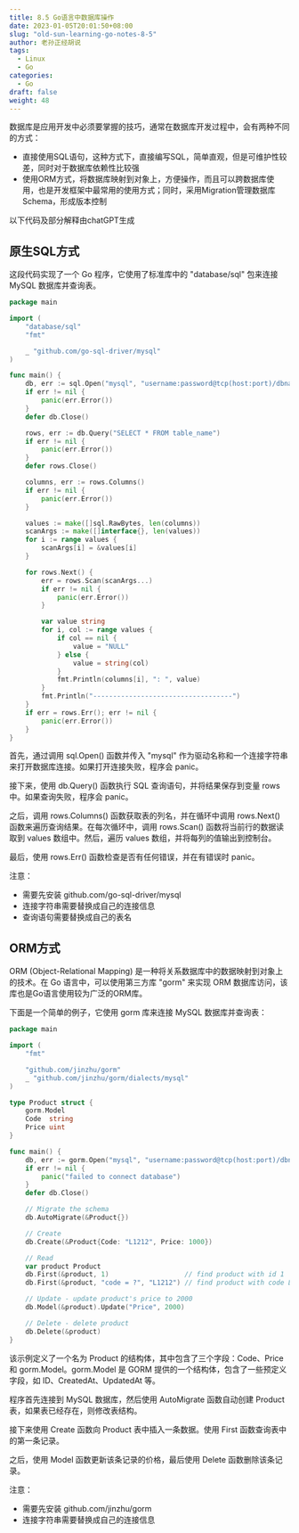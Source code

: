 ```yaml
---
title: 8.5 Go语言中数据库操作
date: 2023-01-05T20:01:50+08:00
slug: "old-sun-learning-go-notes-8-5"
author: 老孙正经胡说
tags:
  - Linux
  - Go
categories:
  - Go
draft: false
weight: 48
---
```


数据库是应用开发中必须要掌握的技巧，通常在数据库开发过程中，会有两种不同的方式：

- 直接使用SQL语句，这种方式下，直接编写SQL，简单直观，但是可维护性较差，同时对于数据库依赖性比较强
- 使用ORM方式，将数据库映射到对象上，方便操作，而且可以跨数据库使用，也是开发框架中最常用的使用方式；同时，采用Migration管理数据库Schema，形成版本控制

以下代码及部分解释由chatGPT生成

## 原生SQL方式

这段代码实现了一个 Go 程序，它使用了标准库中的 "database/sql" 包来连接 MySQL 数据库并查询表。

```go
package main

import (
    "database/sql"
    "fmt"

    _ "github.com/go-sql-driver/mysql"
)

func main() {
    db, err := sql.Open("mysql", "username:password@tcp(host:port)/dbname")
    if err != nil {
        panic(err.Error())
    }
    defer db.Close()

    rows, err := db.Query("SELECT * FROM table_name")
    if err != nil {
        panic(err.Error())
    }
    defer rows.Close()

    columns, err := rows.Columns()
    if err != nil {
        panic(err.Error())
    }

    values := make([]sql.RawBytes, len(columns))
    scanArgs := make([]interface{}, len(values))
    for i := range values {
        scanArgs[i] = &values[i]
    }

    for rows.Next() {
        err = rows.Scan(scanArgs...)
        if err != nil {
            panic(err.Error())
        }

        var value string
        for i, col := range values {
            if col == nil {
                value = "NULL"
            } else {
                value = string(col)
            }
            fmt.Println(columns[i], ": ", value)
        }
        fmt.Println("-----------------------------------")
    }
    if err = rows.Err(); err != nil {
        panic(err.Error())
    }
}
```

首先，通过调用 sql.Open() 函数并传入 "mysql" 作为驱动名称和一个连接字符串来打开数据库连接。如果打开连接失败，程序会 panic。

接下来，使用 db.Query() 函数执行 SQL 查询语句，并将结果保存到变量 rows 中。如果查询失败，程序会 panic。

之后，调用 rows.Columns() 函数获取表的列名，并在循环中调用 rows.Next() 函数来遍历查询结果。在每次循环中，调用 rows.Scan() 函数将当前行的数据读取到 values 数组中。然后，遍历 values 数组，并将每列的值输出到控制台。

最后，使用 rows.Err() 函数检查是否有任何错误，并在有错误时 panic。

注意：

- 需要先安装 github.com/go-sql-driver/mysql
- 连接字符串需要替换成自己的连接信息
- 查询语句需要替换成自己的表名

## ORM方式

ORM (Object-Relational Mapping) 是一种将关系数据库中的数据映射到对象上的技术。在 Go 语言中，可以使用第三方库 "gorm" 来实现 ORM 数据库访问，该库也是Go语言使用较为广泛的ORM库。

下面是一个简单的例子，它使用 gorm 库来连接 MySQL 数据库并查询表：

```go
package main

import (
    "fmt"

    "github.com/jinzhu/gorm"
    _ "github.com/jinzhu/gorm/dialects/mysql"
)

type Product struct {
    gorm.Model
    Code  string
    Price uint
}

func main() {
    db, err := gorm.Open("mysql", "username:password@tcp(host:port)/dbname?charset=utf8&parseTime=True&loc=Local")
    if err != nil {
        panic("failed to connect database")
    }
    defer db.Close()

    // Migrate the schema
    db.AutoMigrate(&Product{})

    // Create
    db.Create(&Product{Code: "L1212", Price: 1000})

    // Read
    var product Product
    db.First(&product, 1)                   // find product with id 1
    db.First(&product, "code = ?", "L1212") // find product with code L1212

    // Update - update product's price to 2000
    db.Model(&product).Update("Price", 2000)

    // Delete - delete product
    db.Delete(&product)
}
```

该示例定义了一个名为 Product 的结构体，其中包含了三个字段：Code、Price 和 gorm.Model。gorm.Model 是 GORM 提供的一个结构体，包含了一些预定义字段，如 ID、CreatedAt、UpdatedAt 等。

程序首先连接到 MySQL 数据库，然后使用 AutoMigrate 函数自动创建 Product 表，如果表已经存在，则修改表结构。

接下来使用 Create 函数向 Product 表中插入一条数据。使用 First 函数查询表中的第一条记录。

之后，使用 Model 函数更新该条记录的价格，最后使用 Delete 函数删除该条记录。

注意：
- 需要先安装 github.com/jinzhu/gorm
- 连接字符串需要替换成自己的连接信息